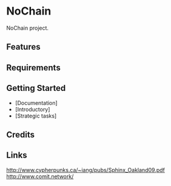 # NoChain




NoChain project.

Features
--------


Requirements
------------


Getting Started
---------------

* [Documentation]
* [Introductory]
* [Strategic tasks]


Credits
-------

Links
------

http://www.cypherpunks.ca/~iang/pubs/Sphinx_Oakland09.pdf
http://www.comit.network/
